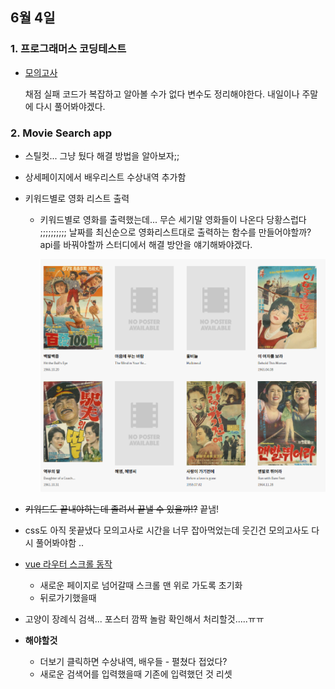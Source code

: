 ## 6월 4일
### 1. 프로그래머스 코딩테스트
- [모의고사](https://github.com/leemyungju9347/Algorithm/blob/master/Level_01/%EB%AA%A8%EC%9D%98%EA%B3%A0%EC%82%AC.html)

	채점 실패 코드가 복잡하고 알아볼 수가 없다 변수도 정리해야한다. 내일이나 주말에 다시 풀어봐야겠다.
	
### 2. Movie Search app
- 스틸컷... 그냥 뒀다 해결 방법을 알아보자;;
- 상세페이지에서 배우리스트 수상내역 추가함
- 키워드별로 영화 리스트 출력
	- 키워드별로 영화를 출력했는데... 무슨 세기말 영화들이 나온다 당황스럽다 ;;;;;;;;;; 날짜를 최신순으로 영화리스트대로 출력하는 함수를 만들어야할까? api를 바꿔야할까 스터디에서 해결 방안을 얘기해봐야겠다.
	
		<img src="../../img/영화apilist.PNG">
	
- ~~키워드도 끝내야하는데 졸려서 끝낼 수 있을까!?~~  끝냄!
- css도 아직 못끝냈다 모의고사로 시간을 너무 잡아먹었는데 웃긴건 모의고사도 다시 풀어봐야함 .. 
- [vue 라우터 스크롤 동작](https://router.vuejs.org/kr/guide/advanced/scroll-behavior.html)
	- 새로운 페이지로 넘어갈때 스크롤 맨 위로 가도록 초기화
	- 뒤로가기했을때
- 고양이 장례식 검색... 포스터 깜짝 놀람 확인해서 처리할것.....ㅠㅠ
- **해야할것**
	- 더보기 클릭하면 수상내역, 배우들 - 펼쳤다 접었다?
	- 새로운 검색어를 입력했을때 기존에 입력했던 것 리셋
	
